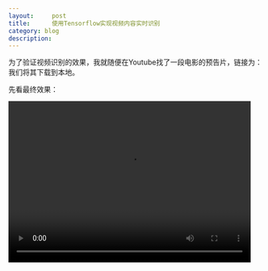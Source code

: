 ```yaml
---
layout:     post
title:      使用Tensorflow实现视频内容实时识别
category: blog
description: 
---
```

为了验证视频识别的效果，我就随便在Youtube找了一段电影的预告片，链接为：我们将其下载到本地。

先看最终效果：

<video width="480" height="320" controls>
<source src="movie.mp4">
</video>